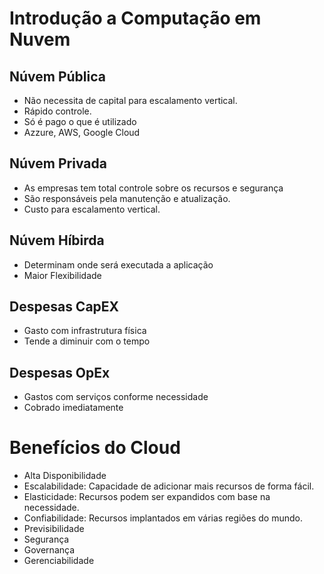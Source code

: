 # Introdução a Computação em Nuvem
## Núvem Pública
* Não necessita de capital para escalamento vertical.
* Rápido controle.
* Só é pago o que é utilizado
* Azzure, AWS, Google Cloud

## Núvem Privada
* As empresas tem total controle sobre os recursos e segurança
* São responsáveis pela manutenção e atualização.
* Custo para escalamento vertical.

## Núvem Híbirda
* Determinam onde será executada a aplicação
* Maior Flexibilidade

## Despesas CapEX
* Gasto com infrastrutura física
* Tende a diminuir com o tempo

## Despesas OpEx
* Gastos com serviços conforme necessidade
* Cobrado imediatamente

# Benefícios do Cloud
* Alta Disponibilidade
* Escalabilidade: Capacidade de adicionar mais recursos de forma fácil.
* Elasticidade: Recursos podem ser expandidos com base na necessidade.
* Confiabilidade: Recursos implantados em várias regiões do mundo.
* Previsibilidade
* Segurança
* Governança
* Gerenciabilidade





